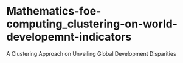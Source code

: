 # Mathematics-foe-computing_clustering-on-world-developemnt-indicators
A Clustering Approach on Unveiling Global Development Disparities
